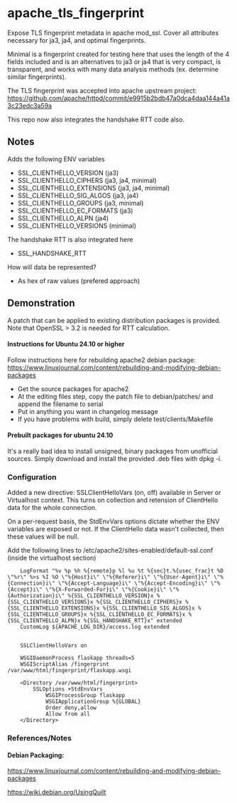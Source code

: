 # apache_tls_fingerprint
Expose TLS fingerprint metadata in apache mod_ssl. Cover all attributes necessary for ja3, ja4, and optimal fingerprints.

Minimal is a fingerprint created for testing here that uses the length of the 4 fields included and is an alternatives to ja3 or ja4 that is very compact, is transparent, and works with many data analysis methods (ex. determine similar fingerprints).

The TLS fingerprint was accepted into apache upstream project: https://github.com/apache/httpd/commit/e9915b2bdb47a0dca4daa144a41a3c23edc3a59a

This repo now also integrates the handshake RTT code also.

## Notes

Adds the following ENV variables
  - SSL_CLIENTHELLO_VERSION (ja3)
  - SSL_CLIENTHELLO_CIPHERS (ja3, ja4, minimal)
  - SSL_CLIENTHELLO_EXTENSIONS (ja3, ja4, minimal)
  - SSL_CLIENTHELLO_SIG_ALGOS (ja3, ja4)
  - SSL_CLIENTHELLO_GROUPS (ja3, minimal)
  - SSL_CLIENTHELLO_EC_FORMATS (ja3)
  - SSL_CLIENTHELLO_ALPN (ja4)
  - SSL_CLIENTHELLO_VERSIONS (minimal)

The handshake RTT is also integrated here
  - SSL_HANDSHAKE_RTT 

How will data be represented? 
  - As hex of raw values (prefered approach)

## Demonstration
A patch that can be applied to existing distribution packages is provided. Note that OpenSSL > 3.2 is needed for RTT calculation.

#### Instructions for Ubuntu 24.10 or higher
Follow instructions here for rebuilding apache2 debian package: https://www.linuxjournal.com/content/rebuilding-and-modifying-debian-packages

  - Get the source packages for apache2
  - At the editing files step, copy the patch file to debian/patches/ and append the filename to serial
  - Put in anything you want in changelog message
  - If you have problems with build, simply delete test/clients/Makefile

#### Prebuilt packages for ubuntu 24.10
It's a really bad idea to install unsigned, binary packages from unofficial sources. Simply download and install the provided .deb files with dpkg -i.

### Configuration

Added a new directive: SSLClientHelloVars (on, off) available in Server or Virtualhost context. This turns on collection and retension of ClientHello data for the whole connection.

On a per-request basis, the StdEnvVars options dictate whether the ENV variables are exposed or not. If the ClientHello data wasn't collected, then these values will be null.

Add the following lines to /etc/apache2/sites-enabled/default-ssl.conf (inside the virtualhost section)

```
    LogFormat "%v %p %h %{remote}p %l %u %t %{sec}t.%{usec_frac}t %D \"%r\" %>s %I %O \"%{Host}i\" \"%{Referer}i\" \"%{User-Agent}i\" \"%{Connection}i\" \"%{Accept-Language}i\" \"%{Accept-Encoding}i\" \"%{Accept}i\" \"%{X-Forwarded-For}i\" \"%{Cookie}i\" \"%{Authorization}i\" %{SSL_CLIENTHELLO_VERSION}x %{SSL_CLIENTHELLO_VERSIONS}x %{SSL_CLIENTHELLO_CIPHERS}x %{SSL_CLIENTHELLO_EXTENSIONS}x %{SSL_CLIENTHELLO_SIG_ALGOS}x %{SSL_CLIENTHELLO_GROUPS}x %{SSL_CLIENTHELLO_EC_FORMATS}x %{SSL_CLIENTHELLO_ALPN}x %{SSL_HANDSHAKE_RTT}x" extended
    CustomLog ${APACHE_LOG_DIR}/access.log extended


    SSLClientHelloVars on

    WSGIDaemonProcess flaskapp threads=5
    WSGIScriptAlias /fingerprint /var/www/html/fingerprint/flaskapp.wsgi

    <Directory /var/www/html/fingerprint>
        SSLOptions +StdEnvVars
            WSGIProcessGroup flaskapp
            WSGIApplicationGroup %{GLOBAL}
            Order deny,allow
            Allow from all
    </Directory>
```

### References/Notes

#### Debian Packaging:

https://www.linuxjournal.com/content/rebuilding-and-modifying-debian-packages

https://wiki.debian.org/UsingQuilt

